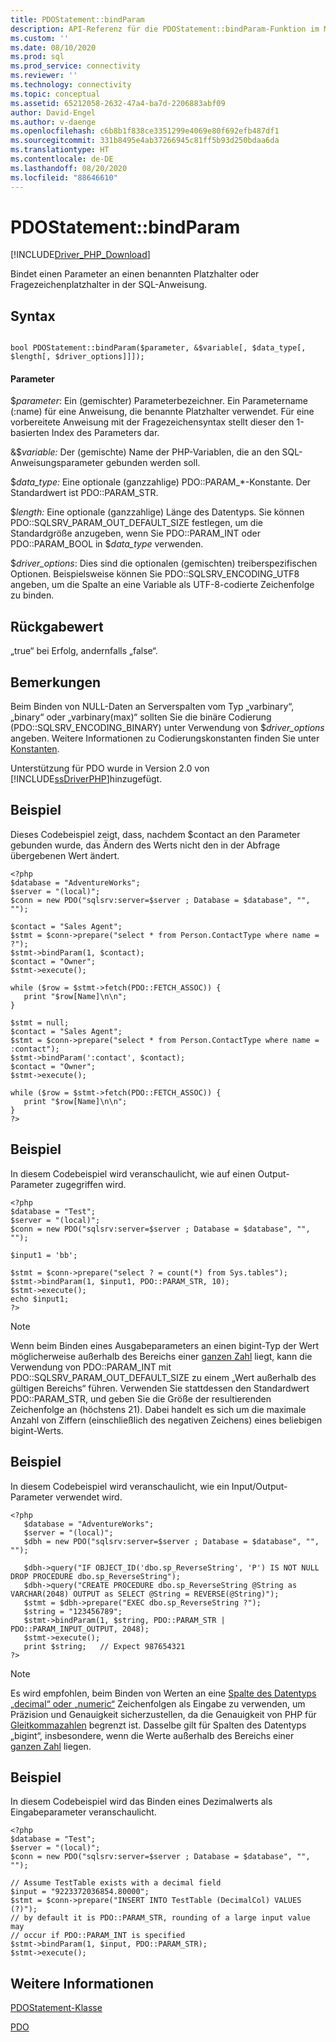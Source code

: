 ```yaml
---
title: PDOStatement::bindParam
description: API-Referenz für die PDOStatement::bindParam-Funktion im Microsoft PDO_SQLSRV-Treiber für PHP für SQL Server.
ms.custom: ''
ms.date: 08/10/2020
ms.prod: sql
ms.prod_service: connectivity
ms.reviewer: ''
ms.technology: connectivity
ms.topic: conceptual
ms.assetid: 65212058-2632-47a4-ba7d-2206883abf09
author: David-Engel
ms.author: v-daenge
ms.openlocfilehash: c6b8b1f838ce3351299e4069e80f692efb487df1
ms.sourcegitcommit: 331b8495e4ab37266945c81ff5b93d250bdaa6da
ms.translationtype: HT
ms.contentlocale: de-DE
ms.lasthandoff: 08/20/2020
ms.locfileid: "88646610"
---
```

# <a name="pdostatementbindparam"></a>PDOStatement::bindParam
[!INCLUDE[Driver_PHP_Download](../../includes/driver_php_download.md)]

Bindet einen Parameter an einen benannten Platzhalter oder Fragezeichenplatzhalter in der SQL-Anweisung.  
  
## <a name="syntax"></a>Syntax  
  
```  
  
bool PDOStatement::bindParam($parameter, &$variable[, $data_type[, $length[, $driver_options]]]);  
```  
  
#### <a name="parameters"></a>Parameter  
$*parameter*: Ein (gemischter) Parameterbezeichner. Ein Parametername (:name) für eine Anweisung, die benannte Platzhalter verwendet. Für eine vorbereitete Anweisung mit der Fragezeichensyntax stellt dieser den 1-basierten Index des Parameters dar.  
  
&$*variable:* Der (gemischte) Name der PHP-Variablen, die an den SQL-Anweisungsparameter gebunden werden soll.  
  
$*data_type:* Eine optionale (ganzzahlige) PDO::PARAM_*-Konstante. Der Standardwert ist PDO::PARAM_STR.  
  
$*length:* Eine optionale (ganzzahlige) Länge des Datentyps. Sie können PDO::SQLSRV_PARAM_OUT_DEFAULT_SIZE festlegen, um die Standardgröße anzugeben, wenn Sie PDO::PARAM_INT oder PDO::PARAM_BOOL in $*data_type* verwenden.  
  
$*driver_options*: Dies sind die optionalen (gemischten) treiberspezifischen Optionen. Beispielsweise können Sie PDO::SQLSRV_ENCODING_UTF8 angeben, um die Spalte an eine Variable als UTF-8-codierte Zeichenfolge zu binden.  
  
## <a name="return-value"></a>Rückgabewert  
„true“ bei Erfolg, andernfalls „false“.  
  
## <a name="remarks"></a>Bemerkungen  
Beim Binden von NULL-Daten an Serverspalten vom Typ „varbinary“, „binary“ oder „varbinary(max)“ sollten Sie die binäre Codierung (PDO::SQLSRV_ENCODING_BINARY) unter Verwendung von $*driver_options* angeben. Weitere Informationen zu Codierungskonstanten finden Sie unter [Konstanten](../../connect/php/constants-microsoft-drivers-for-php-for-sql-server.md).  
  
Unterstützung für PDO wurde in Version 2.0 von [!INCLUDE[ssDriverPHP](../../includes/ssdriverphp_md.md)]hinzugefügt.  

## <a name="example"></a>Beispiel  
Dieses Codebeispiel zeigt, dass, nachdem $contact an den Parameter gebunden wurde, das Ändern des Werts nicht den in der Abfrage übergebenen Wert ändert.  
  
```  
<?php  
$database = "AdventureWorks";  
$server = "(local)";  
$conn = new PDO("sqlsrv:server=$server ; Database = $database", "", "");  
  
$contact = "Sales Agent";  
$stmt = $conn->prepare("select * from Person.ContactType where name = ?");  
$stmt->bindParam(1, $contact);  
$contact = "Owner";  
$stmt->execute();  
  
while ($row = $stmt->fetch(PDO::FETCH_ASSOC)) {  
   print "$row[Name]\n\n";  
}  
  
$stmt = null;  
$contact = "Sales Agent";  
$stmt = $conn->prepare("select * from Person.ContactType where name = :contact");  
$stmt->bindParam(':contact', $contact);  
$contact = "Owner";  
$stmt->execute();  
  
while ($row = $stmt->fetch(PDO::FETCH_ASSOC)) {  
   print "$row[Name]\n\n";  
}  
?>  
```  
  
## <a name="example"></a>Beispiel  
In diesem Codebeispiel wird veranschaulicht, wie auf einen Output-Parameter zugegriffen wird.  
  
```  
<?php  
$database = "Test";  
$server = "(local)";  
$conn = new PDO("sqlsrv:server=$server ; Database = $database", "", "");  
  
$input1 = 'bb';  
  
$stmt = $conn->prepare("select ? = count(*) from Sys.tables");  
$stmt->bindParam(1, $input1, PDO::PARAM_STR, 10);  
$stmt->execute();  
echo $input1;  
?>  
```  
  
> [!NOTE]
> Wenn beim Binden eines Ausgabeparameters an einen bigint-Typ der Wert möglicherweise außerhalb des Bereichs einer [ganzen Zahl](../../t-sql/data-types/int-bigint-smallint-and-tinyint-transact-sql.md) liegt, kann die Verwendung von PDO::PARAM_INT mit PDO::SQLSRV_PARAM_OUT_DEFAULT_SIZE zu einem „Wert außerhalb des gültigen Bereichs“ führen. Verwenden Sie stattdessen den Standardwert PDO::PARAM_STR, und geben Sie die Größe der resultierenden Zeichenfolge an (höchstens 21). Dabei handelt es sich um die maximale Anzahl von Ziffern (einschließlich des negativen Zeichens) eines beliebigen bigint-Werts. 

## <a name="example"></a>Beispiel  
In diesem Codebeispiel wird veranschaulicht, wie ein Input/Output-Parameter verwendet wird.  
  
```  
<?php  
   $database = "AdventureWorks";  
   $server = "(local)";  
   $dbh = new PDO("sqlsrv:server=$server ; Database = $database", "", "");  
  
   $dbh->query("IF OBJECT_ID('dbo.sp_ReverseString', 'P') IS NOT NULL DROP PROCEDURE dbo.sp_ReverseString");  
   $dbh->query("CREATE PROCEDURE dbo.sp_ReverseString @String as VARCHAR(2048) OUTPUT as SELECT @String = REVERSE(@String)");  
   $stmt = $dbh->prepare("EXEC dbo.sp_ReverseString ?");  
   $string = "123456789";  
   $stmt->bindParam(1, $string, PDO::PARAM_STR | PDO::PARAM_INPUT_OUTPUT, 2048);  
   $stmt->execute();  
   print $string;   // Expect 987654321  
?>  
```  

> [!NOTE]
> Es wird empfohlen, beim Binden von Werten an eine [Spalte des Datentyps „decimal“ oder „numeric“](../../t-sql/data-types/decimal-and-numeric-transact-sql.md) Zeichenfolgen als Eingabe zu verwenden, um Präzision und Genauigkeit sicherzustellen, da die Genauigkeit von PHP für [Gleitkommazahlen](https://php.net/manual/en/language.types.float.php) begrenzt ist. Dasselbe gilt für Spalten des Datentyps „bigint“, insbesondere, wenn die Werte außerhalb des Bereichs einer [ganzen Zahl](../../t-sql/data-types/int-bigint-smallint-and-tinyint-transact-sql.md) liegen.

## <a name="example"></a>Beispiel  
In diesem Codebeispiel wird das Binden eines Dezimalwerts als Eingabeparameter veranschaulicht.  

```
<?php  
$database = "Test";  
$server = "(local)";  
$conn = new PDO("sqlsrv:server=$server ; Database = $database", "", "");  

// Assume TestTable exists with a decimal field 
$input = "9223372036854.80000";
$stmt = $conn->prepare("INSERT INTO TestTable (DecimalCol) VALUES (?)");
// by default it is PDO::PARAM_STR, rounding of a large input value may
// occur if PDO::PARAM_INT is specified
$stmt->bindParam(1, $input, PDO::PARAM_STR);
$stmt->execute();
```


## <a name="see-also"></a>Weitere Informationen  
[PDOStatement-Klasse](../../connect/php/pdostatement-class.md)

[PDO](https://php.net/manual/book.pdo.php)  
  
